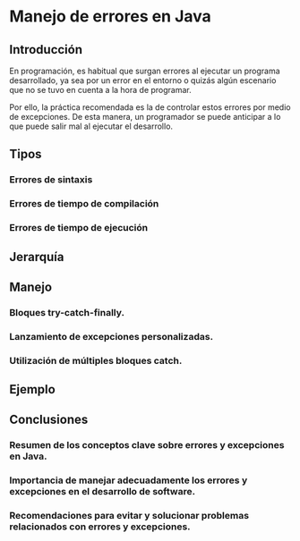 # Manejo de errores en Java

## Introducción

En programación, es habitual que surgan errores al ejecutar un programa desarrollado, ya sea por un error en el entorno o quizás algún escenario que no se tuvo en cuenta a la hora de programar.

Por ello, la práctica recomendada es la de controlar estos errores por medio de excepciones. De esta manera, un programador se puede anticipar a lo que puede salir mal al ejecutar el desarrollo.

## Tipos

### Errores de sintaxis

### Errores de tiempo de compilación

### Errores de tiempo de ejecución

## Jerarquía

## Manejo

### Bloques try-catch-finally.

### Lanzamiento de excepciones personalizadas.

### Utilización de múltiples bloques catch.

## Ejemplo

## Conclusiones

### Resumen de los conceptos clave sobre errores y excepciones en Java.

### Importancia de manejar adecuadamente los errores y excepciones en el desarrollo de software.

### Recomendaciones para evitar y solucionar problemas relacionados con errores y excepciones.

